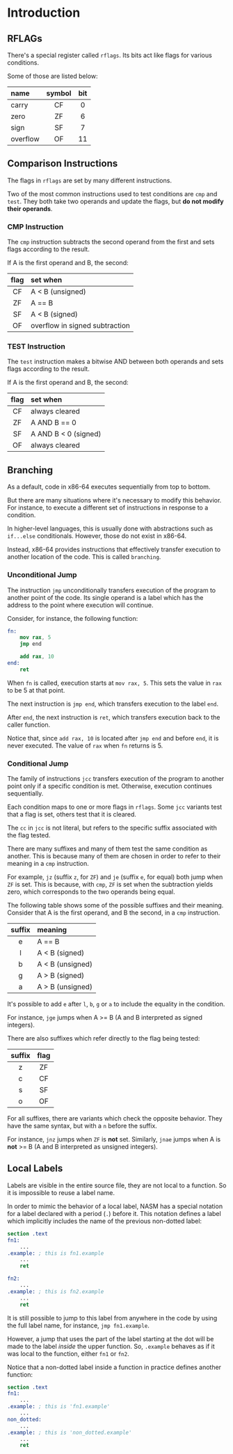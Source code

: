 # Introduction

## RFLAGs

There's a special register called `rflags`.
Its bits act like flags for various conditions.

Some of those are listed below:

| name     | symbol | bit |
|:---------|:------:|:---:|
| carry    | CF     | 0   |
| zero     | ZF     | 6   |
| sign     | SF     | 7   |
| overflow | OF     | 11  |

## Comparison Instructions

The flags in `rflags` are set by many different instructions.

Two of the most common instructions used to test conditions are `cmp` and `test`.
They both take two operands and update the flags, but **do not modify their operands**.

### CMP Instruction

The `cmp` instruction subtracts the second operand from the first and sets flags according to the result.

If A is the first operand and B, the second:

| flag | set when                       |
|:----:|:-------------------------------|
| CF   | A < B (unsigned)               |
| ZF   | A == B                         |
| SF   | A < B (signed)                 |
| OF   | overflow in signed subtraction |

### TEST Instruction

The `test` instruction makes a bitwise AND between both operands and sets flags according to the result.

If A is the first operand and B, the second:

| flag | set when             |
|:----:|:---------------------|
| CF   | always cleared       |
| ZF   | A AND B == 0         |
| SF   | A AND B < 0 (signed) |
| OF   | always cleared       |

## Branching

As a default, code in x86-64 executes sequentially from top to bottom.

But there are many situations where it's necessary to modify this behavior.
For instance, to execute a different set of instructions in response to a condition.

In higher-level languages, this is usually done with abstractions such as `if...else` conditionals.
However, those do not exist in x86-64.

Instead, x86-64 provides instructions that effectively transfer execution to another location of the code.
This is called `branching`.

### Unconditional Jump

The instruction `jmp` unconditionally transfers execution of the program to another point of the code.
Its single operand is a label which has the address to the point where execution will continue.

Consider, for instance, the following function:

```nasm
fn:
    mov rax, 5
    jmp end

    add rax, 10
end:
    ret
```

When `fn` is called, execution starts at `mov rax, 5`.
This sets the value in `rax` to be 5 at that point.

The next instruction is `jmp end`, which transfers execution to the label `end`.

After `end`, the next instruction is `ret`, which transfers execution back to the caller function.

Notice that, since `add rax, 10` is located after `jmp end` and before `end`, it is never executed.
The value of `rax` when `fn` returns is 5.

### Conditional Jump

The family of instructions `jcc` transfers execution of the program to another point only if a specific condition is met.
Otherwise, execution continues sequentially.

Each condition maps to one or more flags in `rflags`.
Some `jcc` variants test that a flag is set, others test that it is cleared.

The `cc` in `jcc` is not literal, but refers to the specific suffix associated with the flag tested.

There are many suffixes and many of them test the same condition as another.
This is because many of them are chosen in order to refer to their meaning in a `cmp` instruction.

For example, `jz` (suffix `z`, for `ZF`) and `je` (suffix `e`, for equal) both jump when `ZF` is set.
This is because, with `cmp`, `ZF` is set when the subtraction yields zero, which corresponds to the two operands being equal.

The following table shows some of the possible suffixes and their meaning.
Consider that A is the first operand, and B the second, in a `cmp` instruction.

| suffix | meaning          |
|:------:|:-----------------|
| e      | A == B           |
| l      | A < B (signed)   |
| b      | A < B (unsigned) |
| g      | A > B (signed)   |
| a      | A > B (unsigned) |

It's possible to add `e` after `l`, `b`, `g` or `a` to include the equality in the condition.

For instance, `jge` jumps when A >= B (A and B interpreted as signed integers).

There are also suffixes which refer directly to the flag being tested:

| suffix | flag |
|:------:|:----:|
| z      | ZF   |
| c      | CF   |
| s      | SF   |
| o      | OF   |

For all suffixes, there are variants which check the opposite behavior.
They have the same syntax, but with a `n` before the suffix.

For instance, `jnz` jumps when `ZF` is **not** set.
Similarly, `jnae` jumps when A is **not** >= B (A and B interpreted as unsigned integers).

## Local Labels

Labels are visible in the entire source file, they are not local to a function.
So it is impossible to reuse a label name.

In order to mimic the behavior of a local label, NASM has a special notation for a label declared with a period (`.`) before it.
This notation defines a label which implicitly includes the name of the previous non-dotted label:

```nasm
section .text
fn1:
    ...
.example: ; this is fn1.example
    ...
    ret

fn2:
    ...
.example: ; this is fn2.example
    ...
    ret
```

It is still possible to jump to this label from anywhere in the code by using the full label name, for instance, `jmp fn1.example`.

However, a jump that uses the part of the label starting at the dot will be made to the label _inside_ the upper function.
So, `.example` behaves as if it was local to the function, either `fn1` or `fn2`.

Notice that a non-dotted label inside a function in practice defines another function:

```nasm
section .text
fn1:
    ...
.example: ; this is 'fn1.example'
    ...
non_dotted:
    ...
.example: ; this is 'non_dotted.example'
    ...
    ret
```
